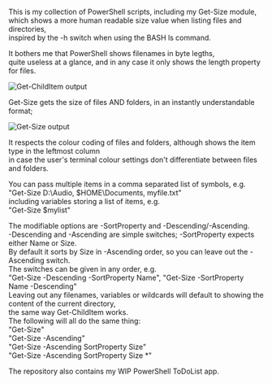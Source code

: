 This is my collection of PowerShell scripts, including my Get-Size module,  
which shows a more human readable size value when listing files and directories,  
inspired by the -h switch when using the BASH ls command.  

It bothers me that PowerShell shows filenames in byte legths,  
quite useless at a glance, and in any case it only shows the length property for files.  

![Get-ChildItem output](https://github.com/user-attachments/assets/01b0e1f2-3c03-4d3b-8301-1f4203bdd526)

Get-Size gets the size of files AND folders, in an instantly understandable format;  

![Get-Size output](https://github.com/user-attachments/assets/45a5def4-015f-4646-bdaf-6a4082ca3ae5)

It respects the colour coding of files and folders, although shows the item type in the leftmost column  
in case the user's terminal colour settings don't differentiate between files and folders.  

You can pass multiple items in a comma separated list of symbols, e.g.  
"Get-Size D:\Audio, $HOME\Documents, myfile.txt"  
including variables storing a list of items, e.g.  
"Get-Size $mylist"  

The modifiable options are -SortProperty and -Descending/-Ascending.  
-Descending and -Ascending are simple switches; -SortProperty expects either Name or Size.  
By default it sorts by Size in -Ascending order, so you can leave out the -Ascending switch.  
The switches can be given in any order, e.g.  
"Get-Size -Descending -SortProperty Name", "Get-Size -SortProperty Name -Descending"  
Leaving out any filenames, variables or wildcards will default to showing the content of the current directory,  
the same way Get-ChildItem works.  
The following will all do the same thing:  
"Get-Size"  
"Get-Size -Ascending"  
"Get-Size -Ascending SortProperty Size"  
"Get-Size -Ascending SortProperty Size *"  

The repository also contains my WIP PowerShell ToDoList app.
